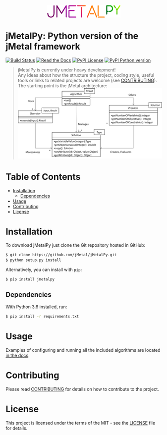 <p align="center">
  <br/>
  <img src=resources/jmetalpy.png alt="jMetalPy">
  <br/>
</p>

# jMetalPy: Python version of the jMetal framework
[![Build Status](https://img.shields.io/travis/jMetal/jMetalPy.svg?style=flat-square)](https://travis-ci.org/jMetal/jMetalPy)
[![Read the Docs](https://img.shields.io/readthedocs/jmetalpy.svg?style=flat-square)](https://readthedocs.org/projects/jmetalpy/)
[![PyPI License](https://img.shields.io/pypi/l/jMetalPy.svg?style=flat-square)]()
[![PyPI Python version](https://img.shields.io/pypi/pyversions/jMetalPy.svg?style=flat-square)]()

> jMetalPy is currently under heavy development!  
> Any ideas about how the structure the project, coding style, useful tools or links to related projects are welcome (see [CONTRIBUTING](https://github.com/jMetal/jMetalPy/blob/master/CONTRIBUTING.md)). The starting point is the jMetal architecture:
> ![jMetal architecture](resources/jMetal5UML.png)

# Table of Contents
- [Installation](#installation)
	- [Dependencies](#dependencies)
- [Usage](#usage)
- [Contributing](#contributing)
- [License](#license)

# Installation
To download jMetalPy just clone the Git repository hosted in GitHub:
```bash
$ git clone https://github.com/jMetal/jMetalPy.git
$ python setup.py install
```

Alternatively, you can install with `pip`:
```bash
$ pip install jmetalpy
```

## Dependencies
With Python 3.6 installed, run:
```bash
$ pip install -r requirements.txt
```

# Usage
Examples of configuring and running all the included algorithms are located [in the docs](http://jmetalpy.readthedocs.io/en/develop/examples.html).

# Contributing
Please read [CONTRIBUTING](CONTRIBUTING.md) for details on how to contribute to the project.

# License
This project is licensed under the terms of the MIT - see the [LICENSE](LICENSE) file for details.